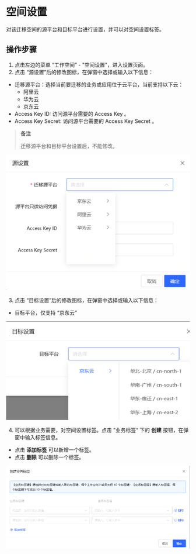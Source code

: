 # 空间设置
对该迁移空间的源平台和目标平台进行设置，并可以对空间设置标签。

## 操作步骤
1. 点击左边的菜单 “工作空间” - "空间设置"，进入设置页面。
2. 点击 “源设置”后的修改图标，在弹窗中选择或输入以下信息：
  - 迁移源平台：选择当前要迁移的业务或应用位于云平台，当前支持以下云：
    - 阿里云
    - 华为云
    - 京东云
  - Access Key ID: 访问源平台需要的 Access Key 。
  - Access Key Secret: 访问源平台需要的 Access Key Secret 。
  
  > **备注**
  >  
  > 迁移源平台和目标平台设置后，不能修改。  
  
  ![](../../../../../image/AMC/space-setting-1.png)

3. 点击 “目标设置”后的修改图标，在弹窗中选择或输入以下信息：
  - 目标平台，仅支持 “京东云”
  
  ![](../../../../../image/AMC/space-setting-2.png)

4. 可以根据业务需要，对空间设置标签。点击 ”业务标签“ 下的 **创建** 按钮，在弹窗中输入标签信息。
  - 点击 **添加标签** 可以新增一个标签。
  - 点击 **删除** 可以删除一个标签。
  
  ![](../../../../../image/AMC/space-setting-3.png)


